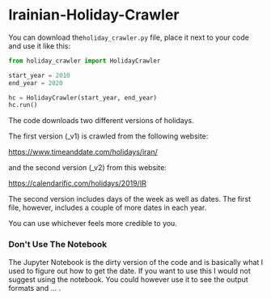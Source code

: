 # Irainian-Holiday-Crawler

You can download the`holiday_crawler.py` file, place it next to your code and use it like this:

```python
from holiday_crawler import HolidayCrawler

start_year = 2010
end_year = 2020

hc = HolidayCrawler(start_year, end_year)
hc.run()
```

The code downloads two different versions of holidays. 

The first version (_v1) is crawled from the following website:

https://www.timeanddate.com/holidays/iran/

and the second version (_v2) from this website:

https://calendarific.com/holidays/2019/IR

The second version includes days of the week as well as dates. The first file, however, includes a couple of more dates in each year. 

You can use whichever feels more credible to you. 

### Don't Use The Notebook

The Jupyter Notebook is the dirty version of the code and is basically what I used to figure out how to get the date. If you want to use this I would not suggest using the notebook. You could however use it to see the output formats and ... .
